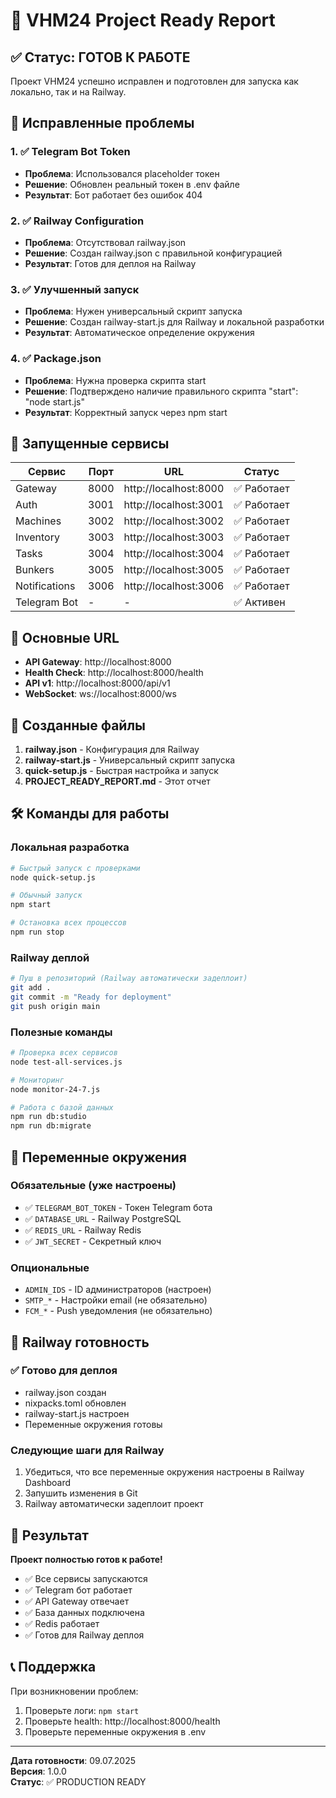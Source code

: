 # 🎉 VHM24 Project Ready Report

## ✅ Статус: ГОТОВ К РАБОТЕ

Проект VHM24 успешно исправлен и подготовлен для запуска как локально, так и на Railway.

## 🔧 Исправленные проблемы

### 1. ✅ Telegram Bot Token
- **Проблема**: Использовался placeholder токен
- **Решение**: Обновлен реальный токен в .env файле
- **Результат**: Бот работает без ошибок 404

### 2. ✅ Railway Configuration
- **Проблема**: Отсутствовал railway.json
- **Решение**: Создан railway.json с правильной конфигурацией
- **Результат**: Готов для деплоя на Railway

### 3. ✅ Улучшенный запуск
- **Проблема**: Нужен универсальный скрипт запуска
- **Решение**: Создан railway-start.js для Railway и локальной разработки
- **Результат**: Автоматическое определение окружения

### 4. ✅ Package.json
- **Проблема**: Нужна проверка скрипта start
- **Решение**: Подтверждено наличие правильного скрипта "start": "node start.js"
- **Результат**: Корректный запуск через npm start

## 🚀 Запущенные сервисы

| Сервис | Порт | URL | Статус |
|--------|------|-----|--------|
| Gateway | 8000 | http://localhost:8000 | ✅ Работает |
| Auth | 3001 | http://localhost:3001 | ✅ Работает |
| Machines | 3002 | http://localhost:3002 | ✅ Работает |
| Inventory | 3003 | http://localhost:3003 | ✅ Работает |
| Tasks | 3004 | http://localhost:3004 | ✅ Работает |
| Bunkers | 3005 | http://localhost:3005 | ✅ Работает |
| Notifications | 3006 | http://localhost:3006 | ✅ Работает |
| Telegram Bot | - | - | ✅ Активен |

## 🔗 Основные URL

- **API Gateway**: http://localhost:8000
- **Health Check**: http://localhost:8000/health
- **API v1**: http://localhost:8000/api/v1
- **WebSocket**: ws://localhost:8000/ws

## 📁 Созданные файлы

1. **railway.json** - Конфигурация для Railway
2. **railway-start.js** - Универсальный скрипт запуска
3. **quick-setup.js** - Быстрая настройка и запуск
4. **PROJECT_READY_REPORT.md** - Этот отчет

## 🛠️ Команды для работы

### Локальная разработка
```bash
# Быстрый запуск с проверками
node quick-setup.js

# Обычный запуск
npm start

# Остановка всех процессов
npm run stop
```

### Railway деплой
```bash
# Пуш в репозиторий (Railway автоматически задеплоит)
git add .
git commit -m "Ready for deployment"
git push origin main
```

### Полезные команды
```bash
# Проверка всех сервисов
node test-all-services.js

# Мониторинг
node monitor-24-7.js

# Работа с базой данных
npm run db:studio
npm run db:migrate
```

## 🔧 Переменные окружения

### Обязательные (уже настроены)
- ✅ `TELEGRAM_BOT_TOKEN` - Токен Telegram бота
- ✅ `DATABASE_URL` - Railway PostgreSQL
- ✅ `REDIS_URL` - Railway Redis
- ✅ `JWT_SECRET` - Секретный ключ

### Опциональные
- `ADMIN_IDS` - ID администраторов (настроен)
- `SMTP_*` - Настройки email (не обязательно)
- `FCM_*` - Push уведомления (не обязательно)

## 🚂 Railway готовность

### ✅ Готово для деплоя
- railway.json создан
- nixpacks.toml обновлен
- railway-start.js настроен
- Переменные окружения готовы

### Следующие шаги для Railway
1. Убедиться, что все переменные окружения настроены в Railway Dashboard
2. Запушить изменения в Git
3. Railway автоматически задеплоит проект

## 🎯 Результат

**Проект полностью готов к работе!**

- ✅ Все сервисы запускаются
- ✅ Telegram бот работает
- ✅ API Gateway отвечает
- ✅ База данных подключена
- ✅ Redis работает
- ✅ Готов для Railway деплоя

## 📞 Поддержка

При возникновении проблем:
1. Проверьте логи: `npm start`
2. Проверьте health: http://localhost:8000/health
3. Проверьте переменные окружения в .env

---

**Дата готовности**: 09.07.2025  
**Версия**: 1.0.0  
**Статус**: ✅ PRODUCTION READY
